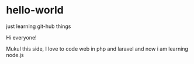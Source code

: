 # hello-world
just learning git-hub things

Hi everyone!

Mukul this side, I love to code web in php and laravel and now i am learning node.js
